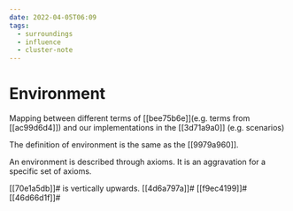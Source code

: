 ```yaml
---
date: 2022-04-05T06:09
tags:
  - surroundings
  - influence
  - cluster-note
---
```


# Environment

Mapping between different terms of [[bee75b6e]](e.g. terms from [[ac99d6d4]]) and our implementations in the [[3d71a9a0]] (e.g. scenarios)

The definition of environment is the same as the [[9979a960]].

An environment is described through axioms. It is an aggravation for a specific set of axioms. 

[[70e1a5db]]# is vertically upwards.
[[4d6a797a]]#
[[f9ec4199]]#
[[46d66d1f]]#
